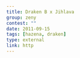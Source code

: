 ```yaml
---
title: Draken B x Jihlava
group: zeny
contest: ""
date: 2011-09-15
tags: [hazena, draken]
type: external
link: http
---
```

